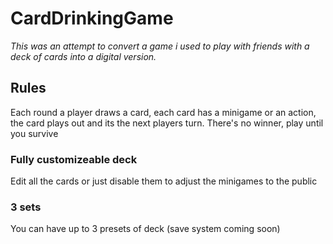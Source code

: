 # CardDrinkingGame
*This was an attempt to convert a game i used to play with friends with a deck of cards into a digital version.*

## Rules
Each round a player draws a card, each card has a minigame or an action, the card plays out and its the next players turn. There's no winner, play until you survive

### Fully customizeable deck
Edit all the cards or just disable them to adjust the minigames to the public

### 3 sets
You can have up to 3 presets of deck (save system coming soon)

